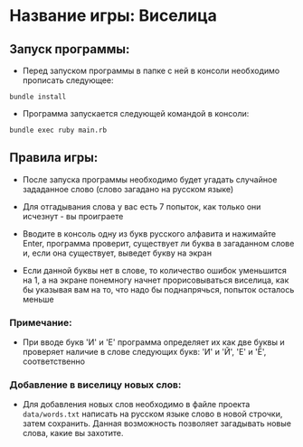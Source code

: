# Название игры: Виселица

## Запуск программы:

* Перед запуском программы в папке с ней в консоли необходимо прописать следующее:

```
bundle install
```

* Программа запускается следующей командой в консоли:

```
bundle exec ruby main.rb
```

## Правила игры:

* После запуска программы необходимо будет угадать случайное зададанное
слово (слово загадано на русском языке)

* Для отгадывания слова у вас есть 7 попыток, как только они исчезнут - вы проиграете

* Вводите в консоль одну из букв русского алфавита и нажимайте Enter, программа
проверит, существует ли буква в загаданном слове и, если она существует, выведет букву на экран

* Если данной буквы нет в слове, то количество ошибок уменьшится на 1, а на экране
понемногу начнет прорисовываться виселица, как бы указывая вам на то, что надо бы
поднапрячься, попыток осталось меньше

### Примечание:

* При вводе букв 'И' и 'Е' программа определяет их как две буквы и проверяет наличие в слове следующих букв:
'И' и 'Й', 'Е' и 'Ё', соответственно

### Добавление в виселицу новых слов:

* Для добавления новых слов необходимо в файле проекта ``data/words.txt`` 
написать на русском языке слово в новой строчки, затем сохранить. Данная возможность
позволяет загадывать новые слова, какие вы захотите.